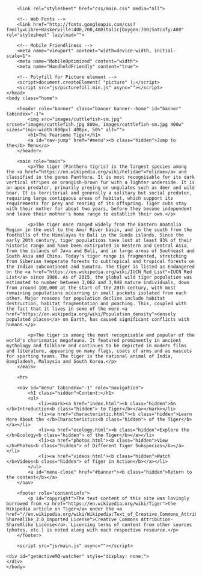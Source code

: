 
<html lang="en" class="drawer-nav-enabled"><head>
		<meta charset="utf-8">
		<title>The Fearsome Tiger</title>
		<link rel="canonical" href="https://en.wikipedia.org/wiki/Tiger">
		
		<link rel="stylesheet" href="css/main.css" media="all">
		
		<!-- Web Fonts -->
		<link href="http://fonts.googleapis.com/css?family=Libre+Baskerville:400,700,400italic|Oxygen:700|Satisfy:400" rel="stylesheet" lazyload="">
		
		<!-- Mobile Friendliness -->
		<meta name="viewport" content="width=device-width, initial-scale=1">
		<meta name="MobileOptimized" content="width">
		<meta name="HandheldFriendly" content="true">

		<!-- Polyfill for Picture element -->
		<script>document.createElement( "picture" );</script>
		<script src="js/picturefill.min.js" async=""></script>
	</head>
	<body class="home">

		<header role="banner" class="banner banner--home" id="banner" tabindex="-1">
			<img src="images/cuttlefish-sm.jpg" srcset="images/cuttlefish.jpg 800w, images/cuttlefish-sm.jpg 400w" sizes="(min-width:800px) 400px, 50%" alt="">
			<h1>The Fearsome Tiger</h1>
			<a id="nav-jump" href="#menu"><b class="hidden">Jump to the</b> Menu</a>
		</header>

		<main role="main">
			<p>The tiger (Panthera tigris) is the largest species among the <a href="https://en.wikipedia.org/wiki/Felidae">Felidae</a> and classified in the genus Panthera. It is most recognisable for its dark vertical stripes on orangish-brown fur with a lighter underside. It is an apex predator, primarily preying on ungulates such as deer and wild boar. It is territorial and generally a solitary but social predator, requiring large contiguous areas of habitat, which support its requirements for prey and rearing of its offspring. Tiger cubs stay with their mother for about two years, before they become independent and leave their mother's home range to establish their own.</p>

			<p>The tiger once ranged widely from the Eastern Anatolia Region in the west to the Amur River basin, and in the south from the foothills of the Himalayas to Bali in the Sunda islands. Since the early 20th century, tiger populations have lost at least 93% of their historic range and have been extirpated in Western and Central Asia, from the islands of Java and Bali, and in large areas of Southeast and South Asia and China. Today's tiger range is fragmented, stretching from Siberian temperate forests to subtropical and tropical forests on the Indian subcontinent and Sumatra. The tiger is listed as Endangered on the <a href="https://en.wikipedia.org/wiki/IUCN_Red_List">IUCN Red List</a> since 1986. As of 2015, the global wild tiger population was estimated to number between 3,062 and 3,948 mature individuals, down from around 100,000 at the start of the 20th century, with most remaining populations occurring in small pockets isolated from each other. Major reasons for population decline include habitat destruction, habitat fragmentation and poaching. This, coupled with the fact that it lives in some of the more <a href="https://en.wikipedia.org/wiki/Population_density">densely populated places</a> on Earth, has caused significant conflicts with humans.</p>

			<p>The tiger is among the most recognisable and popular of the world's charismatic megafauna. It featured prominently in ancient mythology and folklore and continues to be depicted in modern films and literature, appearing on many flags, coats of arms and as mascots for sporting teams. The tiger is the national animal of India, Bangladesh, Malaysia and South Korea.</p>
		</main>
		
		<hr>
		
		<nav id="menu" tabindex="-1" role="navigation">
			<h1 class="hidden">Content:</h1>
			<ul>
				<li><mark><a href="index.html"><b class="hidden">An </b>Introduction<b class="hidden"> to Tiger</b></a></mark></li>
				<li><a href="characteristic.html"><b class="hidden">Learn More About the </b>Characteristics<b class="hidden"> of the Tiger</b></a></li>
				<li><a href="ecology.html"><b class="hidden">Explore the </b>Ecology<b class="hidden"> of the Tiger</b></a></li>
				<li><a href="photos.html"><b class="hidden">View </b>Photos<b class="hidden"> of Different Tiger Subspecies</b></a></li>
				<li><a href="videos.html"><b class="hidden">Watch </b>Videos<b class="hidden"> of Tiger in Action</b></a></li>
			</ul>
			<a id="menu-close" href="#banner"><b class="hidden">Return to the content</b></a>
		</nav>
		
		<footer role="contentinfo">
			<p id="copyright">The text content of this site was lovingly borrowed from <a href="https://en.wikipedia.org/wiki/Tiger">the Wikipedia article on Tiger</a> under the <a href="//en.wikipedia.org/wiki/Wikipedia:Text_of_Creative_Commons_Attribution-ShareAlike_3.0_Unported_License">Creative Commons Attribution-ShareAlike License</a>. Licensing terms of content from other sources (photos, etc.) is noted along with each respective resource.</p>
		</footer>
		
		<script src="js/main.js" async=""></script>
	
	<div id="getActiveMQ-watcher" style="display: none;">
	</div>
	</body>
</html>
